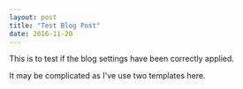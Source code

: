 ```yaml
---
layout: post
title: "Test Blog Post"
date: 2016-11-20
---
```


This is to test if the blog settings have been correctly applied.

It may be complicated as I've use two templates here.
